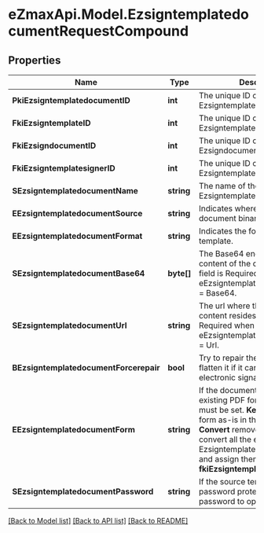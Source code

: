 
# eZmaxApi.Model.EzsigntemplatedocumentRequestCompound

## Properties

Name | Type | Description | Notes
------------ | ------------- | ------------- | -------------
**PkiEzsigntemplatedocumentID** | **int** | The unique ID of the Ezsigntemplatedocument | [optional] 
**FkiEzsigntemplateID** | **int** | The unique ID of the Ezsigntemplate | 
**FkiEzsigndocumentID** | **int** | The unique ID of the Ezsigndocument | [optional] 
**FkiEzsigntemplatesignerID** | **int** | The unique ID of the Ezsigntemplatesigner | [optional] 
**SEzsigntemplatedocumentName** | **string** | The name of the Ezsigntemplatedocument. | 
**EEzsigntemplatedocumentSource** | **string** | Indicates where to look for the document binary content. | 
**EEzsigntemplatedocumentFormat** | **string** | Indicates the format of the template. | [optional] 
**SEzsigntemplatedocumentBase64** | **byte[]** | The Base64 encoded binary content of the document.  This field is Required when eEzsigntemplatedocumentSource &#x3D; Base64. | [optional] 
**SEzsigntemplatedocumentUrl** | **string** | The url where the document content resides.  This field is Required when eEzsigntemplatedocumentSource &#x3D; Url. | [optional] 
**BEzsigntemplatedocumentForcerepair** | **bool** | Try to repair the document or flatten it if it cannot be used for electronic signature. | [optional] 
**EEzsigntemplatedocumentForm** | **string** | If the document contains an existing PDF form this property must be set.  **Keep** leaves the form as-is in the document.  **Convert** removes the form and convert all the existing fields to Ezsigntemplateformfieldgroups and assign them to the specified **fkiEzsigntemplatesignerID** | [optional] 
**SEzsigntemplatedocumentPassword** | **string** | If the source template is password protected, the password to open/modify it. | [optional] [default to ""]

[[Back to Model list]](../README.md#documentation-for-models)
[[Back to API list]](../README.md#documentation-for-api-endpoints)
[[Back to README]](../README.md)

